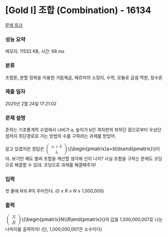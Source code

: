 # [Gold I] 조합 (Combination) - 16134 

[문제 링크](https://www.acmicpc.net/problem/16134) 

### 성능 요약

메모리: 11532 KB, 시간: 68 ms

### 분류

조합론, 분할 정복을 이용한 거듭제곱, 페르마의 소정리, 수학, 모듈로 곱셈 역원, 정수론

### 제출 일자

2025년 2월 24일 17:21:02

### 문제 설명

<p>준하는 기초통계학 수업에서 너비가 a, 높이가 ​​​​​b인 격자판의 좌하단 점으로부터 우상단 점까지 최단경로로 가는 방법의 수를 구하라는 과제를 받았어. </p>

<p>알고 있겠지만 정답은  <mjx-container class="MathJax" jax="CHTML" style="font-size: 109%; position: relative;"><mjx-math class="MJX-TEX" aria-hidden="true"><mjx-mrow><mjx-mo class="mjx-s3"><mjx-c class="mjx-c28 TEX-S3"></mjx-c></mjx-mo><mjx-mtable style="min-width: 2.18em;"><mjx-table><mjx-itable><mjx-mtr><mjx-mtd style="padding-bottom: 0.2em;"><mjx-mi class="mjx-i"><mjx-c class="mjx-c1D44E TEX-I"></mjx-c></mjx-mi><mjx-mo class="mjx-n" space="3"><mjx-c class="mjx-c2B"></mjx-c></mjx-mo><mjx-mi class="mjx-i" space="3"><mjx-c class="mjx-c1D44F TEX-I"></mjx-c></mjx-mi><mjx-tstrut></mjx-tstrut></mjx-mtd></mjx-mtr><mjx-mtr><mjx-mtd style="padding-top: 0.2em;"><mjx-mi class="mjx-i"><mjx-c class="mjx-c1D44F TEX-I"></mjx-c></mjx-mi><mjx-tstrut></mjx-tstrut></mjx-mtd></mjx-mtr></mjx-itable></mjx-table></mjx-mtable><mjx-mo class="mjx-s3"><mjx-c class="mjx-c29 TEX-S3"></mjx-c></mjx-mo></mjx-mrow></mjx-math><mjx-assistive-mml unselectable="on" display="inline"><math xmlns="http://www.w3.org/1998/Math/MathML"><mrow data-mjx-texclass="INNER"><mo data-mjx-texclass="OPEN">(</mo><mtable columnspacing="1em" rowspacing="4pt"><mtr><mtd><mi>a</mi><mo>+</mo><mi>b</mi></mtd></mtr><mtr><mtd><mi>b</mi></mtd></mtr></mtable><mo data-mjx-texclass="CLOSE">)</mo></mrow></math></mjx-assistive-mml><span aria-hidden="true" class="no-mathjax mjx-copytext">\(\begin{pmatrix}a+b\\b\end{pmatrix}\)</span></mjx-container>이야. 보기만 해도 벌써 조합을 계산할 생각에 신이 나지? 사실 조합을 구하는 문제도 코딩으로 해결할 수 있대. 코딩으로 과제를 해결해주자!</p>

### 입력 

 <p class="0" style="text-align:left">첫 줄에 <em>N</em>과 <em>R</em>이 주어진다. (0 ≤ <em>R</em> ≤ <i>N</i> ≤ 1,000,000)</p>

### 출력 

 <p class="0" style="text-align:left"><mjx-container class="MathJax" jax="CHTML" style="font-size: 109%; position: relative;"> <mjx-math class="MJX-TEX" aria-hidden="true"><mjx-mrow><mjx-mo class="mjx-s3"><mjx-c class="mjx-c28 TEX-S3"></mjx-c></mjx-mo><mjx-mtable style="min-width: 0.888em;"><mjx-table><mjx-itable><mjx-mtr><mjx-mtd style="padding-bottom: 0.2em;"><mjx-mi class="mjx-i"><mjx-c class="mjx-c1D441 TEX-I"></mjx-c></mjx-mi><mjx-tstrut></mjx-tstrut></mjx-mtd></mjx-mtr><mjx-mtr><mjx-mtd style="padding-top: 0.2em;"><mjx-mi class="mjx-i"><mjx-c class="mjx-c1D445 TEX-I"></mjx-c></mjx-mi><mjx-tstrut></mjx-tstrut></mjx-mtd></mjx-mtr></mjx-itable></mjx-table></mjx-mtable><mjx-mo class="mjx-s3"><mjx-c class="mjx-c29 TEX-S3"></mjx-c></mjx-mo></mjx-mrow></mjx-math><mjx-assistive-mml unselectable="on" display="inline"><math xmlns="http://www.w3.org/1998/Math/MathML"><mrow data-mjx-texclass="INNER"><mo data-mjx-texclass="OPEN">(</mo><mtable columnspacing="1em" rowspacing="4pt"><mtr><mtd><mi>N</mi></mtd></mtr><mtr><mtd><mi>R</mi></mtd></mtr></mtable><mo data-mjx-texclass="CLOSE">)</mo></mrow></math></mjx-assistive-mml><span aria-hidden="true" class="no-mathjax mjx-copytext">\(\begin{pmatrix}N\\R\end{pmatrix}\)</span></mjx-container>의 값을 1,000,000,007로 나눈 나머지를 출력하자! (단, 1,000,000,007은 소수이다)</p>

